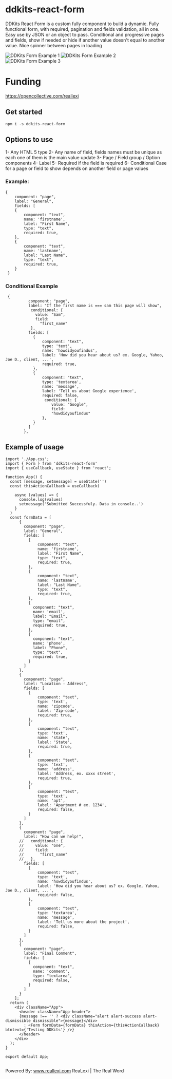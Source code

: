 # ddkits-react-form
DDKits React Form is a custom fully component to build a dynamic.
Fully functional form, with required, pagination and fields validation, all in one. Easy use by JSON or an object to pass. 
Conditional and progressive pages and fields, show if needed or hide if another value doesn't equal to another value.
Nice spinner between pages in loading

![DDKits Form Example 1](/assets/images/image1.png)
![DDKits Form Example 2](/assets/images/image2.png)
![DDKits Form Example 3](/assets/images/image3.png)

# Funding
https://opencollective.com/reallexi 


## Get started

```
npm i -s ddkits-react-form

```


## Options to use

1- Any HTML 5 type 
2- Any name of field, fields names must be unique as each one of them is the main value update
3- Page / Field group / Option components
4- Label 
5- Required if the field is required 
6- Conditional Case for a page or field to show depends on another field or page values


### Example:

```
{
    component: "page",
    label: "General",
    fields: [
    {
        component: "text",
        name: 'firstname',
        label: "First Name",
        type: "text",
        required: true,
    },
    {
        component: "text",
        name: 'lastname',
        label: "Last Name",
        type: "text",
        required: true,
    }
 }

```
### Conditional Example

```
 {
          component: "page",
          label: "If the first name is === sam this page will show",
           conditional: {
             value: "Sam",
             field:
               "first_name"
           },
          fields: [
            {
                component: "text",
                type: 'text',
                name: 'howdidyoufindus',
                label: 'How did you hear about us? ex. Google, Yahoo, Joe D., client, ...',
                required: true,
            },
            {
                component: "text",
                type: 'textarea',
                name: 'message',
                label: 'Tell us about Google experience',
                required: false,
                 conditional: {
                    value: "Google",
                    field:
                    "howdidyoufindus"
                },
            }
          ]
        },

```


## Example of usage

```
import './App.css';
import { Form } from 'ddkits-react-form'
import { useCallback, useState } from 'react';

function App() {
  const [message, setmessage] = useState('')
  const thisActionCallback = useCallback(
    
    async (values) => {
      console.log(values)
      setmessage('Submitted Successfuly. Data in console..')
    }
  )
  const formData = [
      {
        component: "page",
        label: "General",
        fields: [
          {
              component: "text",
              name: 'firstname',
              label: "First Name",
              type: "text",
              required: true,
          },
          {
              component: "text",
              name: 'lastname',
              label: "Last Name",
              type: "text",
              required: true,
          },
          {
            component: "text",
            name: 'email',
            label: "Email",
            type: "email",
            required: true,
          },
          {
            component: "text",
            name: 'phone',
            label: "Phone",
            type: "text",
            required: true,
          }
        ]
      },
      {
        component: "page",
        label: "Location - Address",
        fields: [
          {
              component: "text",
              type: 'text',
              name: 'zipcode',
              label: 'Zip-code',
              required: true,
          },
          {
              component: "text",
              type: 'text',
              name: 'state',
              label: 'State',
              required: true,
          },
          {
              component: "text",
              type: 'text',
              name: 'address',
              label: 'Address, ex. xxxx street',
              required: true,
          },
          {
              component: "text",
              type: 'text',
              name: 'apt',
              label: 'Apartment # ex. 1234',
              required: false,
          }
        ]
      },
      {
        component: "page",
        label: "How can we help!",
      //   conditional: {
      //     value: "one",
      //     field:
      //       "first_name"
      //   },
        fields: [
          {
              component: "text",
              type: 'text',
              name: 'howdidyoufindus',
              label: 'How did you hear about us? ex. Google, Yahoo, Joe D., client, ...',
              required: false,
          },
          {
              component: "text",
              type: 'textarea',
              name: 'message',
              label: 'Tell us more about the project',
              required: false,
          }
        ]
      },
      {
        component: "page",
        label: "Final Comment",
        fields: [
          {
            component: "text",
            name: 'comment',
            type: "textarea",
            required: false,
          }
        ]
      }
    ];
  return (
    <div className="App">
      <header className="App-header">
      {message !== '' ? <div className="alert alert-success alert-dismissible dismissible">{message}</div>
        : <Form formData={formData} thisAction={thisActionCallback} btntext={'Testing DDKits'} />}
      </header>
    </div>
  );
}

export default App;


```


Powered By:
www.reallexi.com
ReaLexi | The Real Word

